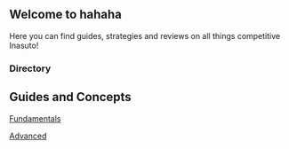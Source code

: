 ## Welcome to hahaha
Here you can find guides, strategies and reviews on all things competitive Inasuto!


### Directory

## Guides and Concepts
[Fundamentals](guides/fundamentals.md) 

[Advanced](guides/advanced.md) 
